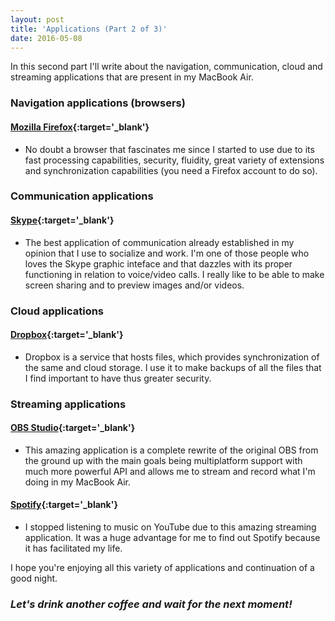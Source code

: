 ```yaml
---
layout: post
title: 'Applications (Part 2 of 3)'
date: 2016-05-08
---
```


In this second part I'll write about the navigation, communication, cloud and streaming applications that are present in my MacBook Air.

### Navigation applications (browsers)

#### [Mozilla Firefox](https://www.mozilla.org/en-US/firefox/new/){:target='_blank'}
* No doubt a browser that fascinates me since I started to use due to its fast processing capabilities, security, fluidity, great variety of extensions and synchronization capabilities (you need a Firefox account to do so).

### Communication applications

#### [Skype](https://www.skype.com/en/){:target='_blank'}
* The best application of communication already established in my opinion that I use to socialize and work. I'm one of those people who loves the Skype graphic inteface and that dazzles with its proper functioning in relation to voice/video calls. I really like to be able to make screen sharing and to preview images and/or videos.

### Cloud applications

#### [Dropbox](https://www.dropbox.com/){:target='_blank'}
* Dropbox is a service that hosts files, which provides synchronization of the same and cloud storage. I use it to make backups of all the files that I find important to have thus greater security.

### Streaming applications

#### [OBS Studio](https://obsproject.com/){:target='_blank'}
* This amazing application is a complete rewrite of the original OBS from the ground up with the main goals being multiplatform support with much more powerful API and allows me to stream and record what I'm doing in my MacBook Air.

#### [Spotify](https://www.spotify.com/us/){:target='_blank'}
* I stopped listening to music on YouTube due to this amazing streaming application. It was a huge advantage for me to find out Spotify because it has facilitated my life.

I hope you're enjoying all this variety of applications and continuation of a good night.

### *Let's drink another coffee and wait for the next moment!*